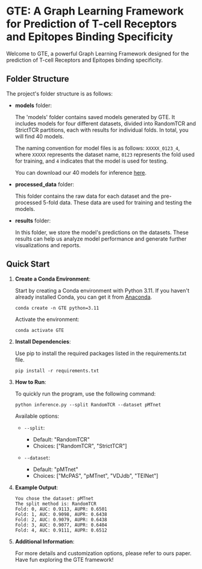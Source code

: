 # GTE: A Graph Learning Framework for Prediction of T-cell Receptors and Epitopes Binding Specificity

Welcome to GTE, a powerful Graph Learning Framework designed for the prediction of T-cell Receptors and Epitopes binding specificity.


## Folder Structure

The project's folder structure is as follows:

- **models** folder:

  The 'models' folder contains saved models generated by GTE. It includes models for four different datasets, divided into RandomTCR and StrictTCR partitions, each with results for individual folds. In total, you will find 40 models.

  The naming convention for model files is as follows: `XXXXX_0123_4`, where `XXXXX` represents the dataset name, `0123` represents the fold used for training, and `4` indicates that the model is used for testing.

  You can download our 40 models for inference [here](https://drive.google.com/file/d/1YAn3odlTLBGOc129NIV3g0IMKsbcOZqB/view?usp=sharing).


- **processed_data** folder:

  This folder contains the raw data for each dataset and the pre-processed 5-fold data. These data are used for training and testing the models.

- **results** folder:

  In this folder, we store the model's predictions on the datasets. These results can help us analyze model performance and generate further visualizations and reports.

## Quick Start

1. **Create a Conda Environment**:

   Start by creating a Conda environment with Python 3.11. If you haven't already installed Conda, you can get it from [Anaconda](https://www.anaconda.com/products/individual).

   ```shell
   conda create -n GTE python=3.11
   ```

   Activate the environment:

   ```shell
   conda activate GTE
   ```

2. **Install Dependencies**:

   Use pip to install the required packages listed in the requirements.txt file.

   ```shell
   pip install -r requirements.txt
   ```

3. **How to Run**:

   To quickly run the program, use the following command:

   ```shell
   python inference.py --split RandomTCR --dataset pMTnet
   ```

   Available options:

   - `--split`:
     - Default: "RandomTCR"
     - Choices: ["RandomTCR", "StrictTCR"]

   - `--dataset`:
     - Default: "pMTnet"
     - Choices: ["McPAS", "pMTnet", "VDJdb", "TEINet"]

4. **Example Output**:
    ```shell
    You chose the dataset: pMTnet
    The split method is: RandomTCR
    Fold: 0, AUC: 0.9113, AUPR: 0.6501
    Fold: 1, AUC: 0.9098, AUPR: 0.6438
    Fold: 2, AUC: 0.9079, AUPR: 0.6438
    Fold: 3, AUC: 0.9077, AUPR: 0.6404
    Fold: 4, AUC: 0.9111, AUPR: 0.6512
    ```

4. **Additional Information**:

   For more details and customization options, please refer to ours paper.
Have fun exploring the GTE framework!
